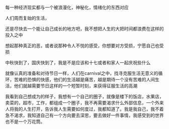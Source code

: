 每一种经济现实都与一个被浪漫化，神秘化，情绪化的东西对应

人们周而复始的生活，

还是尽快去一个能让自己成长的地方吧，我不想把人生的大把时间都浪费在这样的投入之中

想起那种真正的恶，或者说那种令人不悦的感受，你想要对方受损，宁愿自己也受损

中秋快到了，国庆快到了，我是不是应该和十七或者和家人一起庆祝些什么

就像认真的准备和对待节日一样，人们在carnival之中，找寻克服生活无意义的循环，苦难的恐惧的快感，他们的生活越是痛苦，越是期待一个没有苦难的人间生活，他们就越需要节日这样的一个短暂时刻，来获得征服生活的高潮

我看到自己想成为的样子，我想有一个自己的圈子，就像是楼下的饭店，水果店，卖菜的，超市，工作，都组成一个圈子，我不再需要渴求什么外部信息，一个外来人将我的人生打开，告诉我人生需要如何度过，我都知道了。我是我自己，我不着急不渴求，我知道自己有一个方向要去深思，要去做好一件事情，我感受到的世界也不是一个万花筒。